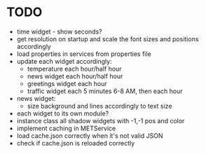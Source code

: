 # TODO
* time widget - show seconds?
* get resolution on startup and scale the font sizes and positions accordingly
* load properties in services from properties file
* update each widget accordingly:
    * temperature each hour/half hour
    * news widget each hour/half hour
    * greetings widget each hour
    * traffic widget each 5 minutes 6-8 AM, then each hour
* news widget:
    * size background and lines accordingly to text size
* each widget to its own module?
* instance class all shadow widgets with -1,-1 pos and color
* implement caching in METService
* load cache.json correctly when it's not valid JSON
* check if cache.json is reloaded correctly